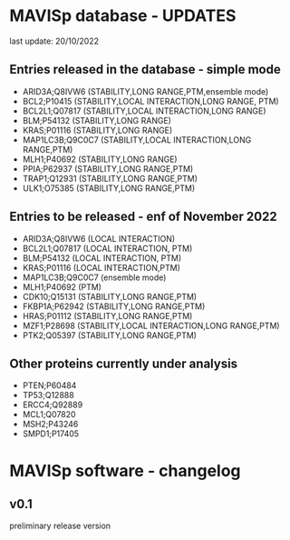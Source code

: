 # MAVISp database - UPDATES

last update: 20/10/2022

## Entries released in the database - simple mode

- ARID3A;Q8IVW6   (STABILITY,LONG RANGE,PTM,ensemble mode)
- BCL2;P10415	(STABILITY,LOCAL INTERACTION,LONG RANGE, PTM)
- BCL2L1;Q07817   (STABILITY,LOCAL INTERACTION,LONG RANGE)
- BLM;P54132	(STABILITY,LONG RANGE)
- KRAS;P01116	(STABILITY,LONG RANGE)
- MAP1LC3B;Q9C0C7	(STABILITY,LOCAL INTERACTION,LONG RANGE,PTM)
- MLH1;P40692	(STABILITY,LONG RANGE)
- PPIA;P62937	(STABILITY,LONG RANGE,PTM)
- TRAP1;Q12931	(STABILITY,LONG RANGE,PTM)
- ULK1;O75385	(STABILITY,LONG RANGE,PTM)

## Entries to be released - enf of November 2022

- ARID3A;Q8IVW6   (LOCAL INTERACTION)
- BCL2L1;Q07817   (LOCAL INTERACTION, PTM)
- BLM;P54132      (LOCAL INTERACTION, PTM)
- KRAS;P01116     (LOCAL INTERACTION,PTM)
- MAP1LC3B;Q9C0C7 (ensemble mode)
- MLH1;P40692     (PTM)
- CDK10;Q15131    (STABILITY,LONG RANGE,PTM)
- FKBP1A;P62942   (STABILITY,LONG RANGE,PTM)
- HRAS;P01112     (STABILITY,LONG RANGE,PTM)
- MZF1;P28698     (STABILITY,LOCAL INTERACTION,LONG RANGE,PTM)
- PTK2;Q05397     (STABILITY,LONG RANGE,PTM)



## Other proteins currently under analysis

- PTEN;P60484
- TP53;Q12888
- ERCC4;Q92889
- MCL1;Q07820
- MSH2;P43246
- SMPD1;P17405

# MAVISp software - changelog

## v0.1
preliminary release version

